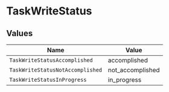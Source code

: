# TaskWriteStatus


## Values

| Name                             | Value                            |
| -------------------------------- | -------------------------------- |
| `TaskWriteStatusAccomplished`    | accomplished                     |
| `TaskWriteStatusNotAccomplished` | not_accomplished                 |
| `TaskWriteStatusInProgress`      | in_progress                      |
